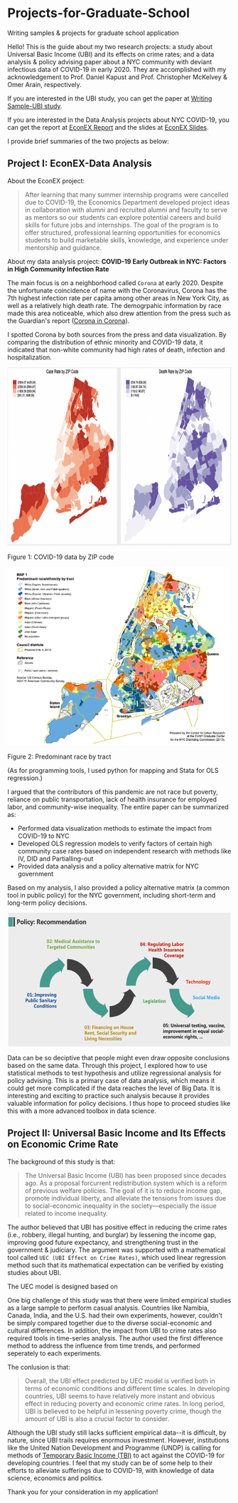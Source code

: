 # Projects-for-Graduate-School
Writing samples &amp; projects for graduate school application

Hello! This is the guide about my two research projects: a study about Universal Basic Income (UBI) and its effects on crime rates; 
and a data analysis & policy advising paper about a NYC community with deviant infectious data of COVID-19 in early 2020. 
They are accomplished with my acknowledgement to Prof. Daniel Kapust and Prof. Christopher McKelvey & Omer Arain, respectively.

If you are interested in the UBI study, you can get the paper at [Writing Sample-UBI study](https://github.com/hjiangAnthony/Projects-for-Graduate-School/blob/main/Writing%20Sample-UBI%20and%20Crime%20Rate.pdf).

If you are interested in the Data Analysis projects about NYC COVID-19, you can get the report at 
[EconEX Report](https://github.com/hjiangAnthony/Projects-for-Graduate-School/blob/main/Writing%20Sample-EconEX%20Data%20Analysis.pdf)
and the slides at [EconEX Slides](https://github.com/hjiangAnthony/Projects-for-Graduate-School/blob/main/Writing%20Sample%20-%20EconEX%20Han%20Jiang%20Slides.pdf).

I provide brief summaries of the two projects as below:

## Project I: EconEX-Data Analysis

About the EconEX project:

>After learning that many summer internship programs were cancelled due to COVID-19, the Economics
>Department developed project ideas in collaboration with alumni and recruited alumni and
>faculty to serve as mentors so our students can explore potential careers and build skills for future jobs and
>internships. The goal of the program is to offer structured, professional learning opportunities for economics
>students to build marketable skills, knowledge, and experience under mentorship and guidance.

About my data analysis project: **COVID-19 Early Outbreak in NYC: Factors in High Community Infection Rate**

The main focus is on a neighborhood called `Corona` at early 2020. Despite the unfortunate coincidence of name with the Coronavirus, Corona has the 7th highest infection rate per capita among other areas in New York City, as well as a relatively high death rate. The demogrpahic information by race made this area noticeable, which also drew attention from the press such as the Guardian's report ([Corona in Corona](https://www.theguardian.com/us-news/2020/jun/15/coronavirus-corona-queens-ny-virus-shook-neighborhood)).

I spotted Corona by both sources from the press and data visualization. By comparing the distribution of ethnic minority and COVID-19 data, it indicated that non-white community had high rates of death, infection and hospitalization. 

<img width="800" height="400" src="https://github.com/hjiangAnthony/Projects-for-Graduate-School/blob/main/IMAGES/IMG-1.png"/>

Figure 1: COVID-19 data by ZIP code

<img width="500" height="400" src="https://github.com/hjiangAnthony/Projects-for-Graduate-School/blob/main/IMAGES/IMG-2.png"/>

Figure 2: Predominant race by tract

(As for programming tools, I used python for mapping and Stata for OLS regression.)

I argued that the contributors of this pandemic are not race but poverty, reliance on public transportation, lack of health insurance for employed labor, and community-wise inequality. The entire paper can be summarized as:
- Performed data visualization methods to estimate the impact from COVID-19 to NYC
- Developed OLS regression models to verify factors of certain high community case rates
based on independent research with methods like IV, DID and Partialling-out 
- Provided data analysis and a policy alternative matrix for NYC government

Based on my analysis, I also provided a policy alternative matrix (a common tool in public policy) for the NYC government, including short-term and long-term policy decisions.

<div align="center" >
<img width="500" height="300" src="https://github.com/hjiangAnthony/Projects-for-Graduate-School/blob/main/IMAGES/IMG-4.png" />
</div>

Data can be so deciptive that people might even draw opposite conclusions based on the same data. Through this project, I explored how to use statistical methods to test hypothesis and utilize regressional analysis for policy advising. This is a primary case of data analysis, which means it could get more complicated if the data reaches the level of Big Data. It is interesting and exciting to practice such analysis because it provides valuable information for policy decisions. I thus hope to proceed studies like this with a more advanced toolbox in data science. 

## Project II: Universal Basic Income and Its Effects on Economic Crime Rate

The background of this study is that:
>The Universal Basic Income (UBI) has been proposed since decades ago. As a proposal forcurrent redistribution system which is a reform of previous welfare policies. The goal of it is to reduce income gap, promote individual liberty, and alleviate the tensions from issues due to social-economic inequality in the society—especially the issue related to income inequality.

The author believed that UBI has positive effect in reducing the crime rates (i.e., robbery, illegal hunting, and burglar) by lessening the income gap, improving good future expectancy, and strengthening trust in the government & judiciary. The argument was supported with a mathematical tool called `UEC (UBI Effect on Crime Rates)`, which used linear regression method such that its mathematical expectation can be verified by existing studies about UBI.

The UEC model is designed based on  

One big challenge of this study was that there were limited empirical studies as a large sample to perform casual analysis. Countries like Namibia, Canada, India, and the U.S. had their own experiments, however, couldn't be simply compared together due to the diverse social-economic and cultural differences. In addition, the impact from UBI to crime rates also required tools in time-series analysis. The author used the first difference method to address the influence from time trends, and performed seperately to each experiments.

The conlusion is that: 
>Overall, the UBI effect predicted by UEC model is verified both in terms of economic conditions and different time scales. In developing countries, UBI seems to have relatively more instant and obvious effect in reducing poverty and economic crime rates. In long period, UBI is believed to be helpful in lessening poverty crime, though the amount of UBI is also a crucial factor to consider.

Although the UBI study still lacks sufficient empirical data--it is difficult, by nature, since UBI trails requires enormous investment. However, institutions like the United Nation Development and Programme (UNDP) is calling for methods of [Temporary Basic Income (TBI)](https://www.undp.org/content/undp/en/home/news-centre/news/2020/Temporary_Basic_Income_to_protect_the_worlds_poorest_people_slow_COVID19.html) to act against the COVID-19 for developing countries. I feel that my study can be of some help to their efforts to alleviate sufferings due to COVID-19, with knowledge of data science, economics and politics.

Thank you for your consideration in my application!
